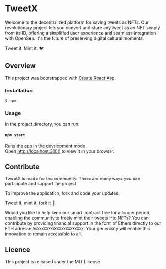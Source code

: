 # TweetX

Welcome to the decentralized platform for saving tweets as NFTs. Our revolutionary project lets you convert and store any tweet as an NFT simply from its ID, offering a simplified user experience and seamless integration with OpenSea. It's the future of preserving digital cultural moments.

Tweet it. Mint it. 🐦


## Overview 

This project was bootstrapped with [Create React App](https://github.com/facebook/create-react-app).

### Installation 
```
$ npm
```

### Usage
In the project directory, you can run:

#### `npm start`

Runs the app in the development mode.\
Open [http://localhost:3000](http://localhost:3000) to view it in your browser.


## Contribute
TweetX is made for the community.
There are many ways you can participate and support the project.

To improve the application, fork and code your updates. 

Tweet it, mint it, fork it 🍴.


Would you like to help keep our smart contract free for a longer period, enabling the community to freely mint their tweets into NFTs? You can contribute by providing financial support in the form of Ethers directly to our ETH adresse `0xXXXXXXXXXXXXXXXXXXXXX`. Your generosity will enable this innovation to remain accessible to all.


## Licence 
This project is released under the MIT License

